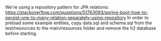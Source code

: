 We're using a repository pattern for JPA relations: https://stackoverflow.com/questions/51763093/spring-boot-how-to-persist-one-to-many-relation-separately-using-repository
In order to preload some example entities, copy data.sql and schema.sql from the test/resources to the main/resources folder and remove the h2 database before starting.